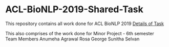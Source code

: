 # ACL-BioNLP-2019-Shared-Task
This repository contains all work done for ACL BioNLP 2019
[Details of Task](https://sites.google.com/view/mediqa2019)

This also comprises of the work done for Minor Project - 6th semester
Team Members
Anumeha Agrawal
Rosa George
Sunitha Selvan